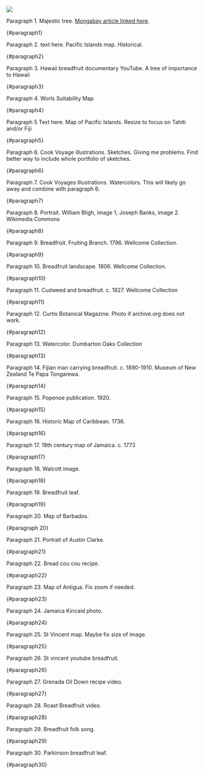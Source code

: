 <a href="https://www.juncture-digital.org"><img src="https://juncture-digital.github.io/juncture/static/images/ve-button.png"></a>

<param ve-config
 title="The Breadfruit's Journey from Pacific Origins to Caribbean Belonging"
 source-image="https://upload.wikimedia.org/wikipedia/commons/9/93/Breadfruit_1.jpg"
 banner="https://upload.wikimedia.org/wikipedia/commons/7/7d/Breadfruit_artocarpus_altilis_%283591096448%29.jpg"
 author="Elaine Savory"
 layout="vertical">

Paragraph 1. Majestic tree. [Mongabay article linked here](https://news.mongabay.com/2023/07/breadfruit-a-starchy-delicious-climate-and-biodiversity-solution/).
<param ve-image url="breadfruitMongabay.jpg" fit="contain" title="A breadfruit tree in Southeast Asia" attribution="Pixabay" license="public domain">
{#paragraph1}

Paragraph 2. text here.  Pacific Islands map. Historical.
<param ve-image url="https://iiif-prod.nypl.org/index.php?id=1404034&t=g" title="Map of Pacific Islands, 1816." fit="contain" attribution="New York Public Library" license="public domain">
{#paragraph2}

Paragraph 3. Hawaii breadfruit documentary YouTube. A tree of importance to Hawaii
<param ve-video vid="Vb8_f1K6FZA" fit="contain">
{#paragraph3}

Paragraph 4. Worls Suitability Map
<param ve-image url="worldSuitabilityMap.png" fit="contain" title="World Suitability Map" attribution="Mausio et al. 2020" license="https://creativecommons.org/licenses/by/4.0/">
{#paragraph4}

Paragraph 5 Text here. Map of Pacific Islands. Resize to focus on Tahiti and/or Fiji
<param ve-map center="-17.383881, 177.113873" zoom=4>
{#paragraph5}

Paragraph 6. Cook Voyage illustrations. Sketches. Giving me problems. Find better way to include whole portfolio of sketches.
<param ve-image url="Parkinson1.jpg" title="Parkinson illustrations from Cook Voyage, 1768-1771" attribution="Natural History Museum, London" license="public domain">
{#paragraph6}

Paragraph 7. Cook Voyages Illustrations. Watercolors. This will likely go away and combine with paragraph 6.
<param ve-image url="ParkinsonWater.jpg" title="Parkinson Water Color from Cook First Voyage, 1768-1771" attribution="Natural History Museum, London" fi="contain" license="public domain">
{#paragraph7}

Paragraph 8. Portrait. William Bligh, image 1; Joseph Banks, image 2. Wikimedia Commons
<param ve-image url="https://upload.wikimedia.org/wikipedia/commons/9/9c/William_Bligh%2C_1791.jpg" title="Portrait of Rear Admiral Captain William Bligh, 1791." fit="contain" attribution="Wikimedia Commons" license="public domain">
<param ve-image url="https://upload.wikimedia.org/wikipedia/commons/6/6e/Joseph_Banks_1773_Reynolds.jpg" title="Portrait of Sir Joseph Banks, 1733." fit="contain" attribution="Wikimedia Commons" license="public domain">
{#paragraph8}

Paragraph 9. Breadfruit. Fruiting Branch. 1796. Wellcome Collection.
<param ve-image url="https://iiif.wellcomecollection.org/image/V0044288/full/full/0/default.jpg" title="Fruiting Branch. Coloured etching by J. Pass, c. 1796, after J. Ihle." attribution="Wellcome Collection" license="public domain" fit="contain">
{#paragraph9}

Paragraph 10. Breadfruit landscape. 1806. Wellcome Collection.
<param ve-image url="https://iiif.wellcomecollection.org/image/V0043227/full/full/0/default.jpg" title="Breadfruit Landscape. Coloured aquatint by W. Daniell, c. 1809, after himself." attribution="Wellcome Collection" license="public domain" fit="contain">
{#paragraph10}

Paragraph 11. Cudweed and breadfruit. c. 1827. Wellcome Collection
<param ve-image url="cudweedAndBreadfruit.jpg" fit="contain" title="Mandrake, Cudweed, and Breadfruit, c. 1827" attribution="Wellcome Collection" license="public domain">
{#paragraph11}

Paragraph 12. Curtis Botanical Magazine. Photo if archive.org does not work.
<param ve-iframe src="https://archive.org/details/mobot31753002721287/page/2869/mode/2up?view=theater">
{#paragraph12}

Paragraph 13. Watercolor. Dumbarton Oaks Collection
<param ve-image url="breadfruitDO.jpg" title="Breadfruit botanical illustration. Watercolor. Album of watercolors of Asian fruits and flowers, between 1798 and 1850?" fit="contain" attribution="Dumbarton Oaks">
{#paragraph13}

Paragraph 14. Fijian man carrying breadfruit. c. 1890-1910. Museum of New Zealand Te Papa Tongarewa.
<param ve-image url="fijianMan.jpg" title="Fijian Man carrying breadfruit c. 1890-1910" fit=contain attribution="Museum of New Zealand Te Papa Tongarewa" license="public domain">
{#paragraph14}

Paragraph 15. Popenoe publication. 1920.
<param ve-iframe src="https://archive.org/details/manualoftropical00poperich/page/406/mode/2up?view=theater">
{#paragraph15}

Paragraph 16. Historic Map of <span data-mouseover-image-zoomto="984,1,1576,1319">Caribbean</span>. 1736.
<param ve-image url="https://iiif-prod.nypl.org/index.php?id=1630435&t=v" title="Map of West Indies, 1736" fit="contain" attribution="New York Public Library" license="public domain">
{#paragraph16}

Paragraph 17. 18th century map of Jamaica. c. 1773
<param ve-image url="https://tile.loc.gov/image-services/iiif/service:gmd:gmd4:g4960:g4960:ar192800/full/pct:25/0/default.jpg" title="Map of the island of Jamaica c. 1770" fit="contain" attribution="Library of Congress" license="public domain">
{#paragraph17}

Paragraph 18. Walcott image.
<param ve-image url="https://upload.wikimedia.org/wikipedia/commons/a/af/Derek_Walcott.jpg" title="Photograph of Derek Walcott" fit="contain" attribution="Bert Nienhuis, Wikimedia Commons" license="https://creativecommons.org/licenses/by-sa/3.0/deed.en">
{#paragraph18}

Paragraph 19. Breadfruit leaf.
<param ve-image url="https://upload.wikimedia.org/wikipedia/commons/9/9f/Starr-130316-2537-Artocarpus_altilis-leaves-Huelo-Maui_%2825207536705%29.jpg" fit="contain" title="Leaf of breadfruit." attribution="Forest and Kim Starr, Wikimedia Commons" license="https://creativecommons.org/licenses/by/3.0/">
{#paragraph19}

Paragraph 20. Map of Barbados.
<param ve-image url="https://tile.loc.gov/image-services/iiif/service:gmd:gmd5:g5140:g5140:ct002725/full/pct:25/0/default.jpg" title="Map of Barbados, Library of Congress, 1980" fit="contain" attribution="Library of Congress" license="public domain">
{#paragraph 20}

Paragraph 21. Portrait of Austin Clarke.
<param ve-image url="https://upload.wikimedia.org/wikipedia/commons/7/7f/Austin_Clarke.jpg" title="Austin Clarke speaking at event." fit="contain" attribution="Andrew Currie, Wikimedia Commons" license="https://creativecommons.org/licenses/by/2.0/deed.en">
{#paragraph21}

Paragraph 22. Bread cou cou recipe.
<param ve-video vid="b68OdOa1nX0" fit="contain">
{#paragraph22}

Paragraph 23. Map of Antigua. Fix zoom if needed.
<param ve-map center="17.321238, -61.799933" zoom=4>
{#paragraph23}

Paragraph 24. Jamaica Kincaid photo.
<param ve-image url="https://upload.wikimedia.org/wikipedia/commons/f/f9/Jamaica_Kincaid.jpg" title="Jamaica Kincaid speaking at the Göteborg Book Fair in September 2019." fit="contain" attribution="Vogler, Wikimedia Commons" license="https://creativecommons.org/licenses/by-sa/4.0/deed.en">
{#paragraph24}

Paragraph 25. St Vincent map. Maybe fix size of image.
<param ve-image url="https://www.cia.gov/the-world-factbook/static/maps/VC-map.jpg" title="Map of St. Vincent" fit="contain" attribution="Central Intelligence Agency" license="public domain">
{#paragraph25}

Paragraph 26. St vincent youtube breadfruit.
<param ve-video vid="hgbfPEbH8nE" fit="contain">
{#paragraph26}

Paragraph 27. Grenada Oil Down recipe video.
<param ve-video vid="Xc-vzkFGZDo" fit="contain">
{#paragraph27}

Paragraph 28. Roast Breadfruit video.
<param ve-video vid="eYVWuXKEwDs" fit="contain">
{#paragraph28}

Paragraph 29. Breadfruit folk song.
<param ve-video vid="fyhtP_IQPsA" fit="contain">
{#paragraph29}

Paragraph 30. Parkinson breadfruit leaf.
<param ve-image url=Parkinson5.jpg" title="Parkinson leaf sketch, Cook Voyages 1768-1771." fit="contain" attribution="Natural History Museum, London" license="public domain">
{#paragraph30}
